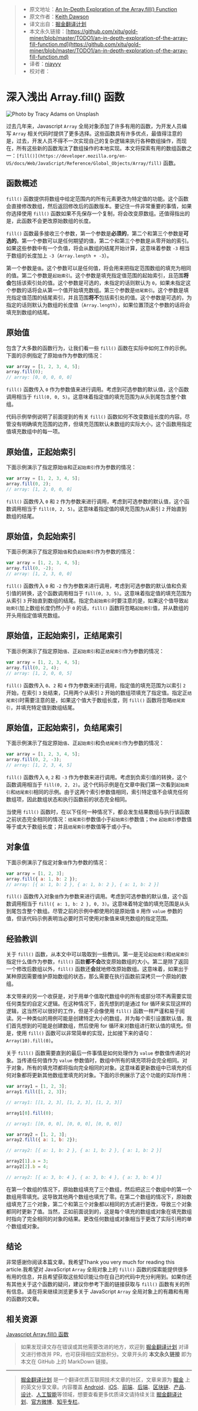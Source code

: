 > * 原文地址：[An In-Depth Exploration of the Array.fill() Function](https://levelup.gitconnected.com/an-in-depth-exploration-of-the-array-fill-function-800155bf9dd)
> * 原文作者：[Keith Dawson](https://medium.com/@keithvictordawson)
> * 译文出自：[掘金翻译计划](https://github.com/xitu/gold-miner)
> * 本文永久链接：[https://github.com/xitu/gold-miner/blob/master/TODO1/an-in-depth-exploration-of-the-array-fill-function.md](https://github.com/xitu/gold-miner/blob/master/TODO1/an-in-depth-exploration-of-the-array-fill-function.md)
> * 译者：[niayyy](https://github.com/niayyy-S)
> * 校对者：

# 深入浅出 Array.fill() 函数

![Photo by [Tracy Adams](https://unsplash.com/@tracycodes?utm_source=unsplash&utm_medium=referral&utm_content=creditCopyText) on [Unsplash](https://unsplash.com/s/photos/javascript?utm_source=unsplash&utm_medium=referral&utm_content=creditCopyText)](https://cdn-images-1.medium.com/max/6364/1*KWkWLwUxBxxLh6ZzXg0-8Q.jpeg)

过去几年来，Javascript `Array` 全局对象添加了许多有用的函数，为开发人员编写 `Array` 相关代码时提供了更多选择。这些函数具有许多优点，最值得注意的是，过去，开发人员不得不一次实现自己的复杂逻辑来执行各种数组操作，而现在，所有这些新的函数淘汰了数组操作的本地实现。本文将探索有用的数组函数之一：`[fill()](https://developer.mozilla.org/en-US/docs/Web/JavaScript/Reference/Global_Objects/Array/fill)` 函数。

## 函数概述

`fill()` 函数提供将数组中给定范围内的所有元素更改为特定值的功能。这个函数会直接修改数组，然后返回修改后的函数版本。要记住一件非常重要的事情，如果你选择使用 `fill()` 函数如果不先保存一个复制，将会改变原数组。还值得指出的是，此函数不会更改原始数组的长度。

`fill()` 函数最多接收三个参数，第一个参数是**必须的**，第二个和第三个参数是**可选的**。第一个参数可以是任何期望的值，第二个和第三个参数是从零开始的索引。如果这些参数中有一个负值，将会从数组的结尾开始计算，这意味着参数 `-3` 相当于数组的长度加上 `-3`（`Array.length + -3`）。

第一个参数是`值`。这个参数可以是任何值，将会用来把指定范围数组的填充为相同的值。第二个参数是`起始索引`。这个参数是填充指定值范围的起始索引，且范围**将会**包括该索引处的值。这个参数是可选的，未指定的话则默认为 `0`，如果未指定这个参数的话将会从第一个值开始填充数组。第三个参数是`结尾索引`。这个参数是填充指定值范围的结尾索引，并且范围**将不**包括索引处的值。这个参数是可选的，为指定的话则默认为数组的长度值（`Array.length`），如果位置顶这个参数的话将会填充到数组的结尾。

## 原始值

包含了大多数的函数行为，让我们看一些 `fill()` 函数在实际中如何工作的示例。下面的示例指定了原始`值`作为参数的情况：

```js
var array = [1, 2, 3, 4, 5];
array.fill(0);
// array: [0, 0, 0, 0, 0]
```

`fill()` 函数传入 `0` 作为参数值来进行调用。考虑到可选参数的默认值，这个函数调用相当于 `fill(0, 0, 5)`。这意味着指定值的填充范围为从头到尾包含整个数组。

代码示例举例说明了前面提到的有关 `fill()` 函数如何不改变数组长度的内容。尽管没有明确填充范围的边界，但填充范围默认未数组的实际大小，这个函数用指定值填充数组中的每一项。

## 原始值，正起始索引

下面示例演示了指定原始`值`和正`起始索引`作为参数的情况：

```js
var array = [1, 2, 3, 4, 5];
array.fill(0, 2);
// array: [1, 2, 0, 0, 0]
```

`fill()` 函数传入 `0` 和 `2` 作为参数来进行调用，考虑到可选参数的默认值，这个函数调用相当于 `fill(0, 2, 5)`。这意味着指定值的填充范围为从索引 `2` 开始直到数组的结尾。

## 原始值，负起始索引

下面示例演示了指定原始`值`和负`起始索引`作为参数的情况：

```js
var array = [1, 2, 3, 4, 5];
array.fill(0, -2);
// array: [1, 2, 3, 0, 0]
```

`fill()` 函数传入 `0` 和 `-2` 作为参数来进行调用，考虑到可选参数的默认值和负索引值的转换，这个函数调用相当于 `fill(0, 3, 5)`。这意味着指定值的填充范围为从索引 `3` 开始直到数组的结尾。指定负`起始索引`时要注意的是，如果这个值导致`起始索引`加上数组长度仍然小于 `0` 的话，`fill()` 函数将忽略`起始索引`值，并从数组的开头用指定值填充数组。

## 原始值，正起始索引，正结尾索引

下面示例演示了指定原始`值`、正`起始索引`和正`结尾索引`作为参数的情况：

```js
var array = [1, 2, 3, 4, 5];
array.fill(0, 2, 4);
// array: [1, 2, 0, 0, 5]
```

`fill()` 函数传入 `0`、`2` 和 `4` 作为参数来进行调用，指定值的填充范围为以索引 `2` 开始，在索引 `3` 处结束，只用两个从索引 `2` 开始的数组项填充了指定值。指定正`结尾索引`时需要注意的是，如果这个值大于数组长度，则 `fill()` 函数将忽略`结尾索引`，并填充特定值到数组结尾。

## 原始值，正起始索引，负结尾索引

下面示例演示了指定原始`值`、正`起始索引`和负`结尾索引`作为参数的情况：

```js
var array = [1, 2, 3, 4, 5];
array.fill(0, 2, -3);
// array: [1, 2, 3, 4, 5]
```

`fill()` 函数传入 `0`, `2` 和 `-3` 作为参数来进行调用。考虑到负索引值的转换，这个函数调用相当于 `fill(0, 2, 2)`。这个代码示例是在文章中我们第一次看到`起始索引`和`结尾索引`相同的示例。由于这两个索引参数值相同，索引特定值不会填充任何数组项，因此数组状态和执行函数前的状态完全相同。

当使用 `fill()` 函数时，在以下任何一种情况下，都会发生结果数组与执行该函数之前状态完全相同的情况：`结尾索引`参数值小于`起始索引`参数值；the `起始索引`参数值等于或大于数组长度；并且`结尾索引`参数值等于或小于`0`。

## 对象值

下面示例演示了指定对象`值`作为参数的情况：

```js
var array = [1, 2, 3];
array.fill({ a: 1, b: 2 });
// array: [{ a: 1, b: 2 }, { a: 1, b: 2 }, { a: 1, b: 2 }]
```

`fill()` 函数传入对象`值`作为参数来进行调用。考虑到可选参数的默认值，这个函数调用相当于 `fill({ a: 1, b: 2 }, 0, 3)`。这意味着特定值的填充范围是从头到尾包含整个数组。尽管之前的示例中都使用的是原始值 `0` 用作 `value` 参数的值，但该代码示例表明当必要时页可使用对象值来填充数组的指定范围。

## 经验教训

关于 `fill()` 函数，从本文中可以吸取到一些教训。第一是无论`起始索引`和`结尾索引`指定什么值作为参数，`fill()` 函数**都不会**改变原始数组的大小。第二是除了返回一个修改后数组以外，`fill()` 函数还**会**就地修改原始数组。这意味着，如果出于某种原因需要维护原始数组的状态，那么需要在执行函数前深拷贝一个原始的数组。

本文带来的另一个收获是，对于用单个值取代数组中的所有或部分项不再需要实现任何类型的自定义逻辑。在这种情况下，首先想到的是通过 for 循环来实现这样的逻辑，这当然可以很好的工作，但是不会像使用 `fill()` 函数一样严谨和易于阅读。另一种类似的用例可能是创建特定大小的数组，并为每个索引设置默认值，我们首先想到的可能是创建数组，然后使用 for 循环来对数组进行默认值的填充。但是，使用 `fill()` 函数可以非常简单的实现，比如接下来的语句：`Array(10).fill(0)`。

关于 `fill()` 函数需要直到的最后一件事情是如何处理作为 `value` 参数值传递的对象。当传递任何值作为 `value` 参数值时，数组中所有的填充项将会完全相同。对于对象，所有的填充项都将指向完全相同的对象。这意味着更新数组中已填充的任何对象都将更新其他数组里填充的对象。下面的示例展示了这个功能的实际作用：

```js
var array1 = [1, 2, 3];
array1.fill([1, 2, 3]);

// array1: [[1, 2, 3], [1, 2, 3], [1, 2, 3]]

array1[0].fill(0);

// array1: [[0, 0, 0], [0, 0, 0], [0, 0, 0]]

var array2 = [1, 2, 3];
array2.fill({ a: 1, b: 2});

// array2: [{ a: 1, b: 2 }, { a: 1, b: 2 }, { a: 1, b: 2 }]

array2[1].a = 3;
array2[2].b = 4;

// array2: [{ a: 3, b: 4 }, { a: 3, b: 4 }, { a: 3, b: 4 }]
```

在第一个数组的情况下，原始数组填充了三个数组，然后把这三个数组中的第一个数组用零填充。这导致其他两个数组也填充了零。在第二个数组的情况下，原始数组填充了三个对象，第二个和第三个对象都以相同的方式进行更改，导致三个对象都同时更新了值。当然，正如前面说到的，这是每个填充的数组或对象在填充数组时指向了完全相同的对象的结果。更改任何数组或对象相当于更改了实际引用的单个数组或对象。

## 结论

非常感谢你阅读本篇文章。我希望Thank you very much for reading this article.我希望对 JavaScript `Array` 全局对象上的 `fill()` 函数的探索能提供很多有用的信息，并且希望获取这些知识能让你在自己的代码中充分利用到。如果你还有其他关于这个函数的疑问，建议你参考下面的链接获取与 `fill()` 函数有关的所有信息。请在将来继续浏览更多关于 JavaScript `Array` 全局对象上的有趣和有用的函数的文章。

## 相关资源

[Javascript Array.fill() 函数](https://developer.mozilla.org/en-US/docs/Web/JavaScript/Reference/Global_Objects/Array/fill)

> 如果发现译文存在错误或其他需要改进的地方，欢迎到 [掘金翻译计划](https://github.com/xitu/gold-miner) 对译文进行修改并 PR，也可获得相应奖励积分。文章开头的 **本文永久链接** 即为本文在 GitHub 上的 MarkDown 链接。

---

> [掘金翻译计划](https://github.com/xitu/gold-miner) 是一个翻译优质互联网技术文章的社区，文章来源为 [掘金](https://juejin.im) 上的英文分享文章。内容覆盖 [Android](https://github.com/xitu/gold-miner#android)、[iOS](https://github.com/xitu/gold-miner#ios)、[前端](https://github.com/xitu/gold-miner#前端)、[后端](https://github.com/xitu/gold-miner#后端)、[区块链](https://github.com/xitu/gold-miner#区块链)、[产品](https://github.com/xitu/gold-miner#产品)、[设计](https://github.com/xitu/gold-miner#设计)、[人工智能](https://github.com/xitu/gold-miner#人工智能)等领域，想要查看更多优质译文请持续关注 [掘金翻译计划](https://github.com/xitu/gold-miner)、[官方微博](http://weibo.com/juejinfanyi)、[知乎专栏](https://zhuanlan.zhihu.com/juejinfanyi)。
